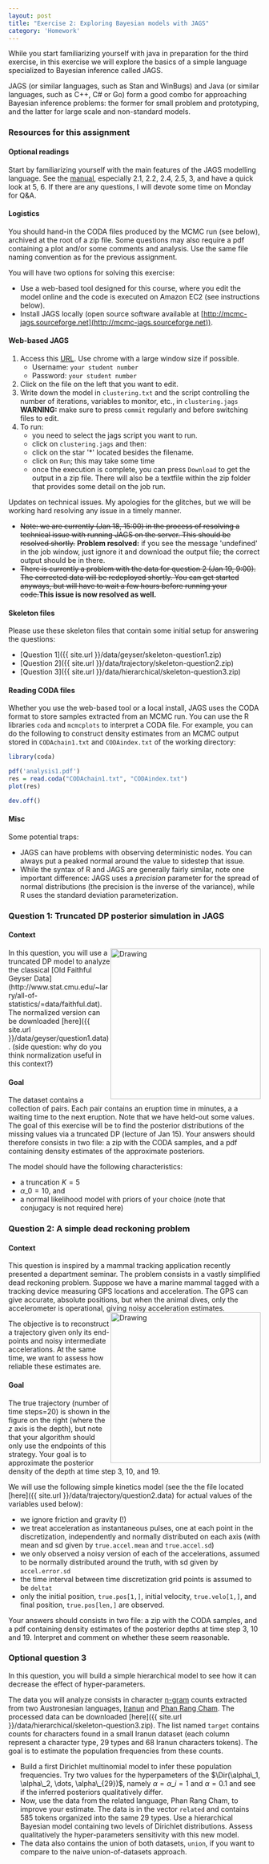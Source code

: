 ```yaml
---
layout: post
title: "Exercise 2: Exploring Bayesian models with JAGS"
category: 'Homework'
---
```


While you start familiarizing yourself with java in preparation for the third exercise, in this exercise we will explore the basics of a simple language specialized to Bayesian inference called JAGS.

JAGS (or similar languages, such as Stan and WinBugs) and Java (or similar languages, such as C++, C# or Go) form a good combo for approaching Bayesian inference problems: the former for small problem and prototyping, and the latter for large scale and non-standard models.


### Resources for this assignment

#### Optional readings

Start by familiarizing yourself with the main features of the JAGS modelling language. See the [manual](http://people.math.aau.dk/~kkb/Undervisning/Bayes13/sorenh/docs/jags_user_manual.pdf), especially 2.1, 2.2, 2.4, 2.5, 3, and have a quick look at 5, 6. If there are any questions, I will devote some time on Monday for Q&A. 

#### Logistics

You should hand-in the CODA files produced by the MCMC run (see below), archived at the root of a zip file. Some questions may also require a pdf containing a plot and/or some comments and analysis. Use the same file naming convention as for the previous assignment.

You will have two options for solving this exercise:

- Use a web-based tool designed for this course, where you edit the model online and the code is executed on Amazon EC2 (see instructions below).
- Install JAGS locally (open source software available at [http://mcmc-jags.sourceforge.net](http://mcmc-jags.sourceforge.net)). 

#### Web-based JAGS

1. Access this [URL](http://54.200.129.218/public_models/1). Use chrome with a large window size if possible.
   - Username: ``your student number``
   - Password: ``your student number``
2. Click on the file on the left that you want to edit.
3. Write down the model in ``clustering.txt`` and the script controlling the number of iterations, variables to monitor, etc., in ``clustering.jags`` **WARNING:** make sure to press ``commit`` regularly and before switching files to edit.
4. To run:
   - you need to select the jags script you want to run. 
   - click on ``clustering.jags`` and then:
   - click on the star '*' located besides the filename. 
   - click on ``Run``; this may take some time
   - once the execution is complete, you can press ``Download`` to get the output in a zip file. There will also be a textfile within the zip folder that provides some detail on the job run.
   
Updates on technical issues. My apologies for the glitches, but we will be working hard resolving any issue in a timely manner.

<ul>   
<li><strike>Note: we are currently (Jan 18, 15:00) in the process of resolving a technical issue with running JAGS on the server. This should be resolved shortly.</strike> <b>Problem resolved:</b> if you see the message 'undefined' in the job window, just ignore it and download the output file; the correct output should be in there. </li>
<li><strike>There is currently a problem with the data for question 2 (Jan 19, 9:00). The corrected data will be redeployed shortly. You can get started anyways, but will have to wait a few hours before running your code.</strike><b>This issue is now resolved as well.</b></li>
</ul>

#### Skeleton files

Please use these skeleton files that contain some initial setup for answering the questions:

- [Question 1]({{ site.url }}/data/geyser/skeleton-question1.zip)
- [Question 2]({{ site.url }}/data/trajectory/skeleton-question2.zip)
- [Question 3]({{ site.url }}/data/hierarchical/skeleton-question3.zip)

   
#### Reading CODA files

Whether you use the web-based tool or a local install, JAGS uses the CODA format to store samples extracted from an MCMC run. You can use the R libraries ``coda`` and ``mcmcplots`` to interpret a CODA file. For example, you can do the following to construct density estimates from an MCMC output stored in ``CODAchain1.txt`` and ``CODAindex.txt`` of the working directory:

```r
library(coda)

pdf('analysis1.pdf')
res = read.coda("CODAchain1.txt", "CODAindex.txt")
plot(res)

dev.off()
```

#### Misc 

Some potential traps:

- JAGS can have problems with observing deterministic nodes. You can always put a peaked normal around the value to sidestep that issue.
- While the syntax of R and JAGS are generally fairly similar, note one important difference: JAGS uses a *precision* parameter for the spread of normal distributions (the precision is the inverse of the variance), while R uses the standard deviation parameterization.

### Question 1: Truncated DP posterior simulation in JAGS

#### Context

<img src="{{ site.url }}/data/geyser/geyser-data.jpg" alt="Drawing" style="width: 300px; float: right"/> 
In this question, you will use a truncated DP model to analyze the classical [Old Faithful Geyser Data](http://www.stat.cmu.edu/~larry/all-of-statistics/=data/faithful.dat). The normalized version can be downloaded [here]({{ site.url }}/data/geyser/question1.data).  (side question: why do you think normalization useful in this context?)

#### Goal

The dataset contains a collection of pairs. Each pair contains an eruption time in minutes, a a waiting time to the next eruption. Note that we have held-out some values. The goal of this exercise will be to find the posterior distributions of the missing values via a truncated DP (lecture of Jan 15). Your answers should therefore consists in two file: a zip with the CODA samples, and a pdf containing density estimates of the approximate posteriors.

The model should have the following characteristics:

- a truncation $K = 5$
- $\alpha\_0 = 10$, and 
- a normal likelihood model with priors of your choice (note that conjugacy is not required here)

### Question 2: A simple dead reckoning problem

#### Context

This question is inspired by a mammal tracking application recently presented a department seminar. The problem consists in a vastly simplified dead reckoning problem. Suppose we have a marine mammal tagged with a tracking device measuring GPS locations and acceleration. The GPS can give accurate, absolute positions, but when the animal dives, only the accelerometer is operational, giving noisy acceleration estimates. <img src="{{ site.url }}/data/trajectory/trajectory.jpg" alt="Drawing" style="width: 300px; float: right"/> 

The objective is to reconstruct a trajectory given only its end-points and noisy intermediate accelerations. At the same time, we want to assess how reliable these estimates are.

#### Goal

The true trajectory (number of time steps=20) is shown in the figure on the right  (where the $z$ axis is the depth), but note that your algorithm should only use the endpoints of this strategy. Your goal is to approximate the posterior density of the depth at time step 3, 10, and 19.

We will use the following simple kinetics model (see the the file located [here]({{ site.url }}/data/trajectory/question2.data) for actual values of the variables used below):

- we ignore friction and gravity (!)
- we treat acceleration as instantaneous pulses, one at each point in the discretization, independently and normally distributed on each axis (with mean and sd given by ``true.accel.mean`` and ``true.accel.sd``)
- we only observed a noisy version of each of the accelerations, assumed to be normally distributed around the truth, with sd given by ``accel.error.sd``
- the time interval between time discretization grid points is assumed to be ``deltat``
- only the initial position, ``true.pos[1,]``, initial velocity, ``true.velo[1,]``, and final position, ``true.pos[len,]`` are observed.

Your answers should consists in two file: a zip with the CODA samples, and a pdf containing density estimates of the posterior depths at time step 3, 10 and 19. Interpret and comment on whether these seem reasonable.

### Optional question 3

In this question, you will build a simple hierarchical model to see how it can decrease the effect of hyper-parameters.

The data you will analyze consists in character [n-gram](http://en.wikipedia.org/wiki/N-gram) counts extracted from two Austronesian languages, [Iranun](http://language.psy.auckland.ac.nz/austronesian/language.php?id=458) and [Phan Rang Cham](http://language.psy.auckland.ac.nz/austronesian/language.php?id=371).  The processed data can be downloaded [here]({{ site.url }}/data/hierarchical/skeleton-question3.zip). The list named ``target`` contains counts for characters found in a small Iranun dataset (each column represent a character type, 29 types and 68 Iranun characters tokens). The goal is to estimate the population frequencies from these counts. 

- Build a first Dirichlet multinomial model to infer these population frequencies. Try two values for the hyperpameters of the $\Dir(\alpha\_1, \alpha\_2, \dots, \alpha\_{29})$, namely $\alpha = \alpha\_i = 1$ and $\alpha = 0.1$ and see if the inferred posteriors qualitatively differ.
- Now, use the data from the related language, Phan Rang Cham, to improve your estimate. The data is in the vector ``related`` and contains 585 tokens organized into the same 29 types. Use a hierarchical Bayesian model containing two levels of Dirichlet distributions. Assess qualitatively the hyper-parameters sensitivity with this new model.
- The data also contains the union of both datasets, ``union``, if you want to compare to the naive union-of-datasets approach.


